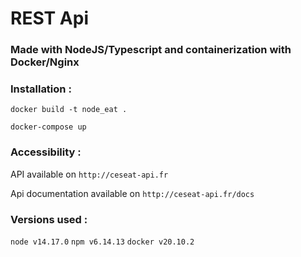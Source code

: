 # REST Api
### Made with NodeJS/Typescript and containerization with Docker/Nginx

### Installation :

`docker build -t node_eat .`

`docker-compose up` 

### Accessibility :

API available on `http://ceseat-api.fr`

Api documentation available on `http://ceseat-api.fr/docs`


### Versions used :
`node v14.17.0`
`npm v6.14.13`
`docker v20.10.2`
